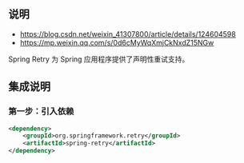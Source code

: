 ## 说明

- https://blog.csdn.net/weixin_41307800/article/details/124604598
- https://mp.weixin.qq.com/s/0d6cMyWqXmjCkNxdZ15NGw


Spring Retry 为 Spring 应用程序提供了声明性重试支持。

## 集成说明

### 第一步：引入依赖

```xml
<dependency>
    <groupId>org.springframework.retry</groupId>
    <artifactId>spring-retry</artifactId>
</dependency>
```